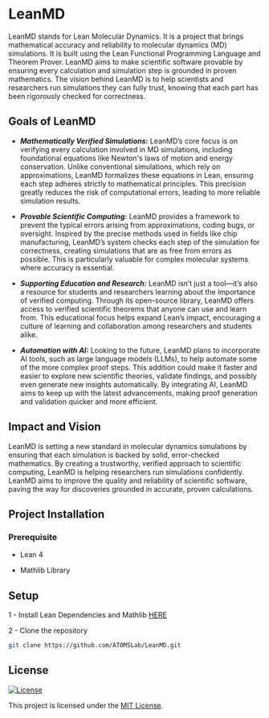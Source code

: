 # LeanMD

LeanMD stands for Lean Molecular Dynamics. It is a project that brings mathematical accuracy and reliability to molecular dynamics (MD) simulations. 
It is built using the Lean Functional Programming Language and Theorem Prover. LeanMD aims to make scientific software provable by ensuring every 
calculation and simulation step is grounded in proven mathematics. The vision behind LeanMD is to help scientists and researchers run simulations 
they can fully trust, knowing that each part has been rigorously checked for correctness.

## Goals of LeanMD
+ ***Mathematically Verified Simulations:*** LeanMD’s core focus is on verifying every calculation involved in MD simulations, including foundational
equations like Newton's laws of motion and energy conservation. Unlike conventional simulations, which rely on approximations, LeanMD formalizes these
equations in Lean, ensuring each step adheres strictly to mathematical principles. This precision greatly reduces the risk of computational errors, leading
to more reliable simulation results.

+ ***Provable Scientific Computing:*** LeanMD provides a framework to prevent the typical errors arising from approximations, coding bugs, or oversight.
Inspired by the precise methods used in fields like chip manufacturing, LeanMD’s system checks each step of the simulation for correctness, creating
simulations that are as free from errors as possible. This is particularly valuable for complex molecular systems where accuracy is essential.

+ ***Supporting Education and Research:*** LeanMD isn’t just a tool—it’s also a resource for students and researchers learning about the importance of
verified computing. Through its open-source library, LeanMD offers access to verified scientific theorems that anyone can use and learn from. This educational focus helps expand Lean’s impact, encouraging a culture of learning and collaboration among researchers and students alike.

+ ***Automation with AI:*** Looking to the future, LeanMD plans to incorporate AI tools, such as large language models (LLMs), to help automate some of the more complex proof steps. This addition could make it faster and easier to explore new scientific theories, validate findings, and possibly even generate new insights automatically. By integrating AI, LeanMD aims to keep up with the latest advancements, making proof generation and validation quicker and more efficient.

## Impact and Vision
LeanMD is setting a new standard in molecular dynamics simulations by ensuring that each simulation is backed by solid, error-checked mathematics. By 
creating a trustworthy, verified approach to scientific computing, LeanMD is helping researchers run simulations confidently. LeanMD aims to improve the 
quality and reliability of scientific software, paving the way for discoveries grounded in accurate, proven calculations.

## Project Installation
  
### Prerequisite
  - Lean 4
  
  - Mathlib Library

## Setup

1 - Install Lean Dependencies and Mathlib
 [HERE](https://lean-lang.org/lean4/doc/setup.html)

2 - Clone the repository
  ```bash
  git clone https://github.com/ATOMSLab/LeanMD.git
  ```

## License

[![License](https://img.shields.io/badge/license-Apache%202.0-yellow.svg)](http://www.apache.org/licenses/LICENSE-2.0)

This project is licensed under the [MIT License](LICENSE).




